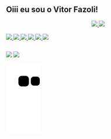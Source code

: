 ## Oiii eu sou o Vitor Fazoli!
<div align="center">
  <a href="https://github.com/Vitor-Fazoli">
  <img height="180em" src="https://github-readme-stats.vercel.app/api?username=Vitor-Fazoli&show_icons=true&theme=algolia&include_all_commits=true&count_private=true"/>
  <img height="180em" src="https://github-readme-stats.vercel.app/api/top-langs/?username=Vitor-Fazoli&layout=compact&langs_count=7&theme=algolia"/>
</div>
<div style="display: inline_block;"><br>
  <link rel="stylesheet" href="https://cdn.jsdelivr.net/gh/devicons/devicon@v2.15.1/devicon.min.css"> 
  <img text-align="center" height="50em" src="https://cdn.jsdelivr.net/gh/devicons/devicon/icons/html5/html5-plain.svg" />
  <img text-align="center" height="50em" src="https://cdn.jsdelivr.net/gh/devicons/devicon/icons/css3/css3-plain.svg" />
  <img text-align="center" height="50em" src="https://cdn.jsdelivr.net/gh/devicons/devicon/icons/javascript/javascript-original.svg" />
  <img text-align="center" height="50em" src="https://cdn.jsdelivr.net/gh/devicons/devicon/icons/java/java-plain.svg" />
  <img text-align="center" height="50em" src="https://cdn.jsdelivr.net/gh/devicons/devicon/icons/csharp/csharp-plain.svg" />
  <img text-align="center" height="50em" src="https://cdn.jsdelivr.net/gh/devicons/devicon/icons/python/python-plain.svg" />
</div>
  
  ##
 
<div>
  <a href = "mailto:vhfazoli@gmail.com"><img src="https://img.shields.io/badge/-Gmail-%23333?style=for-the-badge&logo=gmail&logoColor=white" target="_blank"></a>
  <a href="https://www.linkedin.com/in/vitor-hugo-fazoli-da-silva-84776520a/" target="_blank"><img src="https://img.shields.io/badge/-LinkedIn-%230077B5?style=for-the-badge&logo=linkedin&logoColor=white" target="_blank"></a> 

  ![Snake animation](https://github.com/rafaballerini/rafaballerini/blob/output/github-contribution-grid-snake.svg)
 
</div>

